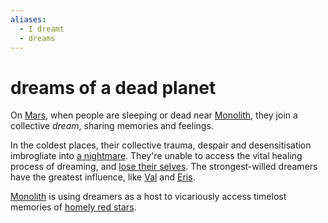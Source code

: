 ```yaml
---
aliases:
  - I dreamt
  - dreams
---
```


# dreams of a dead planet
On [Mars](Mars.md), when people are sleeping or dead near [Monolith](Monolith.md), they join a collective *dream*, sharing memories and feelings. 

In the coldest places, their collective trauma, despair and desensitisation imbrogliate into [a nightmare](CARRION.md). They're unable to access the vital healing process of dreaming, and [lose their selves](eidolon.md). The strongest-willed dreamers have the greatest influence, like [Val](Val.md) and [Eris](Eris.md).

[Monolith](Monolith.md) is using dreamers as a host to vicariously access timelost memories of [homely red stars](asterasteraster.md).

